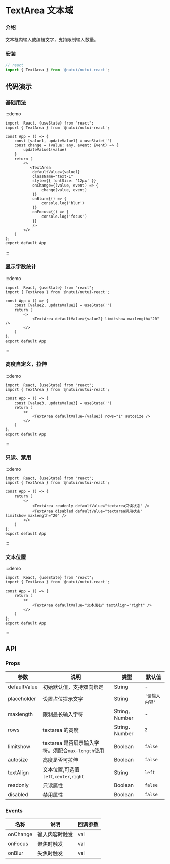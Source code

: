 # TextArea 文本域

### 介绍

文本框内输入或编辑文字，支持限制输入数量。

### 安装

```javascript
// react
import { TextArea } from '@nutui/nutui-react';

```

## 代码演示

### 基础用法

:::demo

```tsx
import  React, {useState} from "react";
import { TextArea } from '@nutui/nutui-react';

const App = () => {
    const [value1, updateValue1] = useState('')
    const change = (value: any, event: Event) => {
        updateValue1(value)
    }
    return (
        <>
           <TextArea
            defaultValue={value1}
            className="text-1"
            style={{ fontSize: '12px' }}
            onChange={(value, event) => {
                change(value, event)
            }}
            onBlur={() => {
                console.log('blur')
            }}
            onFocus={() => {
                console.log('focus')
            }}
            />
        </>
    )
};
export default App
```
:::

### 显示字数统计

:::demo

```tsx
import  React, {useState} from "react";
import { TextArea } from '@nutui/nutui-react';

const App = () => {
    const [value2, updateValue2] = useState('')
    return (
        <>
            <TextArea defaultValue={value2} limitshow maxlength="20" />
        </>
    )
};
export default App
```
:::

### 高度自定义，拉伸

:::demo

```tsx
import  React, {useState} from "react";
import { TextArea } from '@nutui/nutui-react';

const App = () => {
    const [value3, updateValue3] = useState('')
    return (
        <>
            <TextArea defaultValue={value3} rows="1" autosize />
        </>
    )
};
export default App
```
:::

### 只读、禁用

:::demo

```tsx
import  React, {useState} from "react";
import { TextArea } from '@nutui/nutui-react';

const App = () => {
    return (
        <>
            <TextArea readonly defaultValue="textarea只读状态" />
            <TextArea disabled defaultValue="textarea禁用状态" limitshow maxlength="20" />
        </>
    )
};
export default App
```
:::

### 文本位置

:::demo

```tsx
import  React, {useState} from "react";
import { TextArea } from '@nutui/nutui-react';

const App = () => {
    return (
        <>
            <TextArea defaultValue="文本居右" textAlign="right" />
        </>
    )
};
export default App
```
:::
## API

### Props

| 参数         | 说明                                              | 类型           | 默认值         |
| ------------ | ------------------------------------------------- | -------------- | -------------- |
| defaultValue | 初始默认值，支持双向绑定                          | String         | -              |
| placeholder  | 设置占位提示文字                                  | String         | `'请输入内容'` |
| maxlength    | 限制最长输入字符                                  | String、Number | -              |
| rows         | textarea 的高度                                   | String、Number | `2`            |
| limitshow    | textarea 是否展示输入字符。须配合`max-length`使用 | Boolean        | `false`        |
| autosize     | 高度是否可拉伸                                    | Boolean        | `false`        |
| textAlign    | 文本位置,可选值`left`,`center`,`right`            | String         | `left`         |
| readonly     | 只读属性                                          | Boolean        | `false`        |
| disabled     | 禁用属性                                          | Boolean        | `false`        |

### Events

| 名称   | 说明           | 回调参数 |
| ------ | -------------- | -------- |
| onChange | 输入内容时触发 | val      |
| onFocus  | 聚焦时触发     | val      |
| onBlur   | 失焦时触发     | val      |
